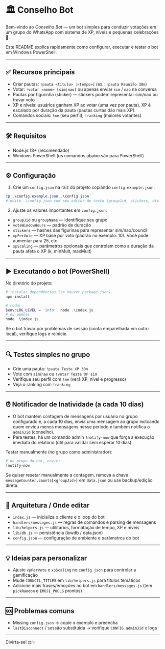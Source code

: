 # 🏛️ Conselho Bot

Bem-vindo ao *Conselho Bot* — um bot simples para conduzir votações em um grupo do WhatsApp com sistema de XP, níveis e pequenas celebrações 🎉.

Este README explica rapidamente como configurar, executar e testar o bot em Windows PowerShell.

---

## ✅ Recursos principais

- Criar pautas: `!pauta <título> [<tempo>]` (ex.: `!pauta Reunião 30m`)
- Votar: `!votar <nome> [sim|nao]` ou apenas enviar `sim` / `nao` na conversa
- Pautas por figurinha (sticker) — stickers podem representar sim/nao ou travar voto
- XP e níveis: usuários ganham XP ao votar (uma vez por pauta). XP é escalado por duração da pauta (pautas curtas dão mais XP).
- Comandos sociais: `!me` (seu perfil), `!ranking` (maiores votantes)

---

## 🛠️ Requisitos

- Node.js 18+ (recomendado)
- Windows PowerShell (os comandos abaixo são para PowerShell)

---

## ⚙️ Configuração

1. Crie um `config.json` na raiz do projeto copiando `config.example.json`:

```powershell
cp .\config.example.json .\config.json
# edite .\config.json com seu editor de texto (groupJid, stickers, etc.)
```

2. Ajuste os valores importantes em `config.json`:
- `groupJid` ou `groupName` — identifique seu grupo
- `voteWindowHours` — padrão de duração
- `stickers` — hashes das figurinas para representar sim/nao/council
- `xpPerVote` — XP base por voto (padrão no exemplo: 10). Você pode aumentar para 25, etc.
- `xpScaling` — parâmetros opcionais que controlam como a duração da pauta afeta o XP (k, minMult, maxMult)

---

## ▶ Executando o bot (PowerShell)

No diretório do projeto:

```powershell
# instalar dependências (se houver package.json)
npm install

# rodar
$env:LOG_LEVEL = 'info'; node .\index.js
# ou apenas
node .\index.js
```

Se o bot travar por problemas de sessão (conta emparelhada em outro local), verifique logs e reinicie.

---

## 🔍 Testes simples no grupo

- Crie uma pauta: `!pauta Teste XP 30m`
- Vote com `sim`/`nao` ou `!votar Teste XP sim`
- Verifique seu perfil com `!me` (verá XP, nível e progresso)
- Veja o ranking com `!ranking`

---

## ⏰ Notificador de Inatividade (a cada 10 dias)

- O bot mantém contagem de mensagens por usuário no grupo configurado e, a cada 10 dias, envia uma mensagem ao grupo indicando quem enviou menos mensagens nesse período e também notifica o `adminJid` (conselho).
- Para testes, há um comando admin `!notify-now` que força a execução imediata do relatório (útil para validar sem esperar 10 dias).

Testar manualmente (no grupo como administrador):

```powershell
# no grupo do bot, envie:
!notify-now
```

Se quiser resetar manualmente a contagem, remova a chave `messageCounter.counts[<groupJid>]` em `data.json` ou use backup/edição direta.

---

## 🧩 Arquitetura / Onde editar

- `index.js` — inicializa o cliente e o loop do bot
- `handlers/messages.js` — regras de comandos e parsing de mensagens
- `lib/helpers.js` — utilitários, formatação de tempo, XP e níveis
- `lib/db.js` — persistência (lowdb / data.json)
- `config.json` — configuração de ambiente e parâmetros do bot

---

## 💡 Ideias para personalizar

- Ajuste `xpPerVote` e `xpScaling` no `config.json` para controlar a gamificação
- Mude `COUNCIL_TITLES` em `lib/helpers.js` para títulos temáticos
- Adicione mais frases/emoções no bot em `handlers/messages.js` (tem `pickRandom` e `EMOJI_POOLS` prontos)

---

## 🆘 Problemas comuns

- Missing `config.json` → copie o exemplo e preencha
- `lastDisconnect` / sessão substituída → verifique `CONFIG.adminJid` e logs

---

Divirta-se! ⚖️✨
